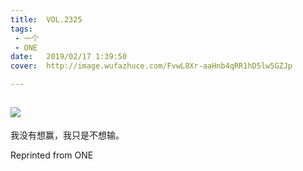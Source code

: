 ```yaml
---
title:	VOL.2325
tags:
 - 一个
 - ONE
date:	2019/02/17 1:39:50
cover:	http://image.wufazhuce.com/FvwL8Xr-aaHnb4qRR1hD5lw5GZJp

---
```

![](http://image.wufazhuce.com/FvwL8Xr-aaHnb4qRR1hD5lw5GZJp)
---

我没有想赢，我只是不想输。
 
Reprinted from ONE
